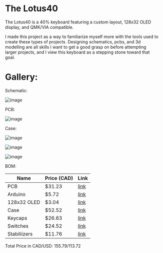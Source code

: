 # The Lotus40

The Lotus40 is a 40% keyboard featuring a custom layout, 128x32 OLED display, and QMK/VIA compatible.

I made this project as a way to familiarize myself more with the tools used to create these types of projects. Designing schematics, pcbs, and 3d modelling are all skills I want to get a good grasp on before attempting larger projects, and I view this keyboard as a stepping stone toward that goal.

# Gallery:

Schematic: 

![image](https://github.com/user-attachments/assets/0dec8363-be89-444b-85f1-0b217bfa0209)

PCB: 

![image](https://github.com/user-attachments/assets/07cc802d-4375-498b-a356-841a71728671)

Case: 

![image](https://github.com/user-attachments/assets/ba6df84e-d967-4237-a48a-8e65c6531670)

![image](https://github.com/user-attachments/assets/718c250d-f6d7-44d4-93ae-6b979322a423)

![image](https://github.com/user-attachments/assets/02641c02-1605-49a1-8b02-10594cdbd63d)

BOM:

| Name | Price (CAD) | Link |
| ---- | ----------- | ---- |
| PCB | $31.23 | [link](https://jlc3dp.com/) |
| Arduino | $5.72 | [link](https://www.aliexpress.com/item/1005005301005280.html?spm=a2g0o.productlist.main.1.6a4b6adeVmQufJ&algo_pvid=7472923b-41cf-407d-b425-a25c0e5c7b78&algo_exp_id=7472923b-41cf-407d-b425-a25c0e5c7b78-0&pdp_ext_f=%7B%22order%22%3A%221238%22%2C%22eval%22%3A%221%22%7D&pdp_npi=4%40dis%21CAD%213.04%211.38%21%21%212.18%210.99%21%402103247417511484507088946efacb%2112000032548039884%21sea%21CA%213075130259%21ACX&curPageLogUid=aoXQ197SK8RL&utparam-url=scene%3Asearch%7Cquery_from%3A#nav-description) |
| 128x32 OLED | $3.04 | [link](https://www.aliexpress.com/item/32846843498.html?spm=a2g0o.productlist.main.3.197232b8AfM6ff&algo_pvid=e76c96bb-b016-43db-9c34-8d52bbce9ac0&algo_exp_id=e76c96bb-b016-43db-9c34-8d52bbce9ac0-2&pdp_ext_f=%7B%22order%22%3A%221117%22%2C%22eval%22%3A%221%22%7D&pdp_npi=4%40dis%21CAD%215.82%211.38%21%21%214.17%210.99%21%402101c5b217511483671288564eca8d%2166359327705%21sea%21CA%213075130259%21ACX&curPageLogUid=ZFDLwnG33cxY&utparam-url=scene%3Asearch%7Cquery_from%3A) |
| Case | $52.52 | [link](https://craftcloud3d.com/en/material/offer?materialId=0e379ece-53b6-5aa3-8cdf-7afce73c9873&finishGroupId=8011f7f9-8a99-55b3-989b-40d4babbd649&materialConfigId=9f0ebf71-1059-5aac-9e5f-7a696f4fcbdb) |
| Keycaps | $26.63 | [link](https://www.aliexpress.com/item/1005006200329301.html?spm=a2g0o.productlist.main.17.3f144d54IWFfw4&algo_pvid=d3da5403-813b-40e9-b3a1-3665eacd772a&algo_exp_id=d3da5403-813b-40e9-b3a1-3665eacd772a-16&pdp_ext_f=%7B%22order%22%3A%22129%22%2C%22eval%22%3A%221%22%7D&pdp_npi=4%40dis%21CAD%2132.86%2114.08%21%21%2123.34%2110.00%21%402101ea8c17507209741814895e95c4%2112000043031474456%21sea%21CA%213075130259%21ACX&curPageLogUid=D2UwlqdSg0RB&utparam-url=scene%3Asearch%7Cquery_from%3A) |
| Switches | $24.52 | [link](https://www.aliexpress.com/item/1005008394917920.html?spm=a2g0o.productlist.main.1.645353acpb1uSd&algo_pvid=0f13a266-3646-45ba-9601-fa8c88c5af20&algo_exp_id=0f13a266-3646-45ba-9601-fa8c88c5af20-0&pdp_ext_f=%7B%22order%22%3A%2240%22%2C%22eval%22%3A%221%22%7D&pdp_npi=4%40dis%21CAD%2111.29%212.35%21%21%218.09%211.68%21%402103245417511474735238088eae82%2112000044841496191%21sea%21CA%213075130259%21ACX&curPageLogUid=mx57PwAEfzUi&utparam-url=scene%3Asearch%7Cquery_from%3A) |
| Stabiliizers | $11.76 | [link](https://www.aliexpress.com/item/1005006528731543.html?spm=a2g0o.productlist.main.1.64403b4bSXKdtR&algo_pvid=2a392ca5-f9b7-4640-a01c-664826ab7547&algo_exp_id=2a392ca5-f9b7-4640-a01c-664826ab7547-0&pdp_ext_f=%7B%22order%22%3A%22924%22%2C%22eval%22%3A%221%22%7D&pdp_npi=4%40dis%21CAD%2111.76%215.48%21%21%218.43%213.93%21%402103010b17511455687663518e23c7%2112000037543723481%21sea%21CA%213075130259%21ACX&curPageLogUid=qf7Fg803iAUK&utparam-url=scene%3Asearch%7Cquery_from%3A) |

Total Price in CAD/USD: $155.79/$113.72

